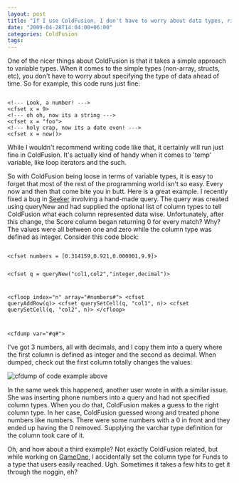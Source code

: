 ```yaml
---
layout: post
title: "If I use ColdFusion, I don't have to worry about data types, right?"
date: "2009-04-28T14:04:00+06:00"
categories: ColdFusion 
tags: 
---
```


One of the nicer things about ColdFusion is that it takes a simple approach to variable types. When it comes to the simple types (non-array, structs, etc), you don't have to worry about specifying the type of data ahead of time. So for example, this code runs just fine:

<code>
&lt;!--- Look, a number! ---&gt;
&lt;cfset x = 9&gt;
&lt;!--- oh oh, now its a string ---&gt;
&lt;cfset x = "foo"&gt;
&lt;!--- holy crap, now its a date even! ---&gt;
&lt;cfset x = now()&gt;
</code>

While I wouldn't recommend writing code like that, it certainly will run just fine in ColdFusion. It's actually kind of handy when it comes to 'temp' variable, like loop iterators and the such.
<!--more-->
So with ColdFusion being loose in terms of variable types, it is easy to forget that most of the rest of the programming world isn't so easy. Every now and then that come bite you in butt. Here is a great example. I recently fixed a bug in <a href="http://seeker.riaforge.org">Seeker</a> involving a hand-made query. The query was created using queryNew and had supplied the optional list of column types to tell ColdFusion what each column represented data wise. Unfortunately, after this change, the Score column began returning 0 for every match? Why? The values were all between one and zero while the column type was defined as integer. Consider this code block:

<code>
&lt;cfset numbers = [0.314159,0.921,0.000001,9.9]&gt;

&lt;cfset q = queryNew("col1,col2","integer,decimal")&gt;

&lt;cfloop index="n" array="#numbers#"&gt;
	&lt;cfset queryAddRow(q)&gt;
	&lt;cfset querySetCell(q, "col1", n)&gt;
	&lt;cfset querySetCell(q, "col2", n)&gt;
&lt;/cfloop&gt;

&lt;cfdump var="#q#"&gt;
</code>

I've got 3 numbers, all with decimals, and I copy them into a query where the first column is defined as integer and the second as decimal. When dumped, check out the first column totally changes the values:

<img src="https://static.raymondcamden.com/images//Picture 153.png" title="cfdump of code example above">

In the same week this happened, another user wrote in with a similar issue. She was inserting phone numbers into a query and had not specified column types. When you do that, ColdFusion makes a guess to the right column type. In her case, ColdFusion guessed wrong and treated phone numbers like numbers. There were some numbers with a 0 in front and they ended up having the 0 removed. Supplying the varchar type definition for the column took care of it. 

Oh, and how about a third example? Not exactly ColdFusion related, but while working on <a href="http://gameone.coldfusionjedi.com">GameOne</a>, I accidentally set the column type for Funds to a type that users easily reached. Ugh. Sometimes it takes a few hits to get it through the noggin, eh?